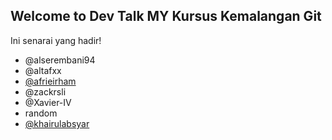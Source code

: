 ## Welcome to Dev Talk MY Kursus Kemalangan Git

Ini senarai yang hadir!

- @alserembani94
- @altafxx
- [@afrieirham](https://github.com/afrieirham)
- @zackrsli
- @Xavier-IV
- random
- [@khairulabsyar](https://github.com/khairulabsyar)
